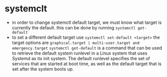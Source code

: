 # systemclt

- in order to change systemctl default target, we must know what target is currently the default.
  this can be done by running `systemctl get-default`
- to set a different default target use `systemctl set-default <target>` the target options are `graphical.target | multi-user.target and emergency.target`
  `systemctl get-default`
  is a command that can be used to retrieve the default system runlevel in a Linux system that uses Systemd as its init system. The default runlevel specifies the set of services that are started at boot time, as well as the default target that is set after the system boots up.
